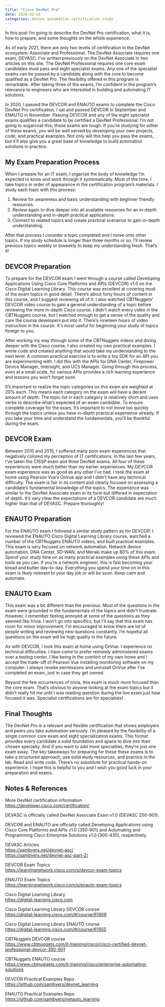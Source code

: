 ```yaml
---
title: "Cisco DevNet Pro"
date: 2020-02-15
categories: devnet automation certification study
---
```


In this post I’m going to describe the DevNet Pro certification, what it is, how to prepare, and some thoughts on the whole experience.

As of early 2021, there are only two levels of certification in the DevNet ecosystem: Associate and Professional. The DevNet Associate requires one exam, DEVASC. I’ve written previously on the DevNet Associate in two articles on this site. The DevNet Professional requires one core exam candidates must pass and eight specialist exams. Any one of the specialist exams can be passed by a candidate along with the core to become qualified as a DevNet Pro. The flexibility offered in this program is remarkable. After taking three of the exams, I’m confident in the program’s relevance to engineers who are interested in building and automating IT solutions.

In 2020, I passed the DEVCOR and ENAUTO exams to complete the Cisco DevNet Pro certification. I sat and passed DEVCOR in September and ENAUTO in November. Passing DEVCOR and any of the eight specialist exams qualifies a candidate to be certified a DevNet Professional. I’m not going to sugarcoat this; these exams are tough. If you’re studying for either of these exams, you will be well served by developing your own projects, code, and practical examples. Not only will this help you pass the exams, but it’ll also give you a great base of knowledge to build automation solutions in practice.

## My Exam Preparation Process

When I prepare for an IT exam, I organize the body of knowledge I’m expected to know and work through it systematically. Most of the time, I take topics in order of appearance in the certification program’s materials. I study each topic with this process:

1) Review for awareness and basic understanding with beginner friendly resources.
2) Review again to dive deeper into all available resources for an in-depth understanding and in-depth practical applications.
3) Connect to related topics and create practical scenarios to gain in-depth understanding.

After that process I consider a topic completed and I move onto other topics. If my study schedule is longer than three months or so, I’ll review previous topics weekly or biweekly to keep my understanding fresh. That’s it!

## DEVCOR Preparation

To prepare for the DEVCOR exam I went through a course called Developing Applications Using Cisco Core Platforms and APIs (DEVCOR) v1.0 on the Cisco Digital Learning Library. This course was excellent at covering most of the exam topics in good detail. There’s about forty hours of content in this course, and I suggest reviewing all of it. I also watched CBTNuggets’ DEVCOR video course to gain a general understanding of a topic before reviewing the more in-depth Cisco course. I didn’t watch every video in the CBTNuggets course, but I watched enough to get a sense of the quality and care the course developers put into it. There’s nineteen hours of video instruction in the course. It's most useful for beginning your study of topics foreign to you.

After working my way through some of the CBTNuggets videos and diving deeper with the Cisco course, I also created my own practical examples. I wrote code and created anything that would take my understanding to the next level. A common practical exercise is to write a toy SDK for an API you are experimenting with. I did this with the APIs for DNA Center, Firepower Device Manager, Intersight, and UCS Manager. Going through this process, even at a small scale, for various APIs provides a rich learning experience and lessons you won’t forget soon.

It’s important to realize the topic categories on this exam are weighted at 20% each. This means each category on the exam will have a decent amount of depth. The topic list in each category is relatively short and uses verbs to describe what’s expected of an exam candidate. To ensure complete coverage for the exam, it’s important to not move too quickly through the topics unless you have in-depth practical experience already. If you take your time and understand the fundamentals, you’ll be thankful during the exam.

## DEVCOR Exam

Between 2010 and 2015, I suffered many poor exam experiences that negatively colored my perception of IT certifications. In the last few years, I’ve taken the CISSP exam and three DevNet exams. All four of these experiences were much better than my earlier experiences. My DEVCOR exam experience was as good as any other I’ve had. I took the exam at home using Pearson Vue’s OnVue app and I didn’t have any technical difficulty. The exam is fair in its content and clearly focused on assessing a candidate’s fundamental knowledge of the topics. The experience was similar to the DevNet Associate exam in its form but differed in expectation of depth. It’s very clear the expectations of a DEVCOR candidate are much higher than that of DEVASC. Prepare thoroughly!

## ENAUTO Preparation

For the ENAUTO exam I followed a similar study pattern as for DEVCOR: I reviewed the ENAUTO Cisco Digital Learning Library course, watched a number of the CBTNuggets ENAUTO videos, and built practical examples. This exam is very focused on network automation. Network device automation, DNA Center, SD-WAN, and Meraki make up 80% of this exam. Spend your study time on as many practical examples using these APIs and tools as you can. If you’re a network engineer, this is fast becoming your bread and butter day-to-day. Everything you spend your time on in this exam is likely relevant to your day job or will be soon. Keep calm and automate.

## ENAUTO Exam

This exam was a bit different than the previous. Most of the questions in the exam were grounded in the fundamentals of the topics and didn’t frustrate. However, I remember feeling annoyed at some of the questions as they seemed like trivia. I won’t go into specifics, but I’ll say that this exam has room for minor improvement. I’m encouraged to know there are lot of people writing and reviewing new questions constantly. I’m hopeful all questions on the exam will be high quality in the future.

As with DEVCOR, I took this exam at home using OnVue. I experience no technical difficulties. I have come to prefer remotely administered exams over a testing center. I like being in the comfort of my own home and I accept the trade-off of Pearson Vue installing monitoring software on my computer. I always revoke permissions and uninstall OnVue after I’ve completed an exam, just in case they get owned.

Beyond the few occurrences of trivia, this exam is much more focused than the core exam. That’s obvious to anyone looking at the exam topics but it didn’t really hit me until I was reading question during the live exam just how focused it was. Specialist certifications are for specialists!

## Final Thoughts

The DevNet Pro is a relevant and flexible certification that shows employers and peers you take automation seriously. I’m pleased by the flexibility of a single common core exam and eight specialization exams. This format provides every candidate a solid foundation and space to dive into their chosen specialty. And if you want to add more specialties, they’re just one exam away. The key takeaways for preparing for these these exams is to take a structured approach, use solid study resources, and practice in the lab. Read and write code. There’s no substitute for practical hands-on experience. I hope this is helpful to you and I wish you good luck in your preparation and exams.

## Notes & References

More DevNet certification information
<https://developer.cisco.com/certification/>

DEVASC is officially called DevNet Associate Exam v1.0 (DEVASC 200-901).

DEVCOR and ENAUTO are officially called Developing Applications using Cisco Core Platforms and APIs v1.0 (350-901) and Automating and Programming Cisco Enterprise Solutions v1.0 (300-435), respectively.

 DEVASC Articles  
<https://sambyers.net/devnet-asc/>  
<https://sambyers.net/devnet-asc-part-2/>

DEVCOR Exam Topics  
<https://learningnetwork.cisco.com/s/devcor-exam-topics>

ENAUTO Exam Topics  
<https://learningnetwork.cisco.com/s/enauto-exam-topics>

Cisco Digital Learning Library  
<https://digital-learning.cisco.com>

Cisco Digital Learning Library DEVCOR course  
<https://digital-learning.cisco.com/#/course/61908>

Cisco Digital Learning Library ENAUTO course  
<https://digital-learning.cisco.com/#/course/61955>

CBTNuggets DEVCOR course  
<https://www.cbtnuggets.com/it-training/cisco/cisco-certified-devnet-professional-devcor-350-901>

CBTNuggets ENAUTO course  
<https://www.cbtnuggets.com/it-training/cisco/enterprise-automating-solutions>

DEVCOR Practical Examples Repo  
<https://github.com/sambyers/devnet_learning>

ENAUTO Practical Examples Repo  
<https://github.com/sambyers/netauto_learning>
